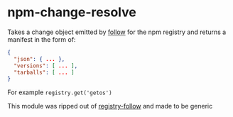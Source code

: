 # npm-change-resolve

Takes a change object emitted by [follow](https://ghub.io/follow) for the npm registry and returns a manifest in the form of:

```json
{
  "json": { ... },
  "versions": [ ... ],
  "tarballs": [ ... ]
}
```

For example `registry.get('getos')`

This module was ripped out of [registry-follow](https://ghub.io/registry-follow) and made to be generic
